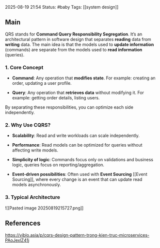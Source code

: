 2025-08-19 21:54
Status: #baby
Tags: [[system design]]
## Main
QRS stands for **Command Query Responsibility Segregation**. It’s an architectural pattern in software design that separates **reading** data from **writing** data. The main idea is that the models used to **update information** (commands) are separate from the models used to **read information** (queries).

### 1. **Core Concept**

- **Command**: Any operation that **modifies state**. For example: creating an order, updating a user profile.
    
- **Query**: Any operation that **retrieves data** without modifying it. For example: getting order details, listing users.
    

By separating these responsibilities, you can optimize each side independently.

### 2. **Why Use CQRS?**

- **Scalability**: Read and write workloads can scale independently.
    
- **Performance**: Read models can be optimized for queries without affecting write models.
    
- **Simplicity of logic**: Commands focus only on validations and business logic, queries focus on reporting/aggregation.
    
- **Event-driven possibilities**: Often used with **Event Sourcing** [[Event Sourcing]], where every change is an event that can update read models asynchronously.

### 3. **Typical Architecture**

![[Pasted image 20250819215727.png]]



## References
https://viblo.asia/p/cqrs-design-pattern-trong-kien-truc-microservices-PAoJexlZ41j